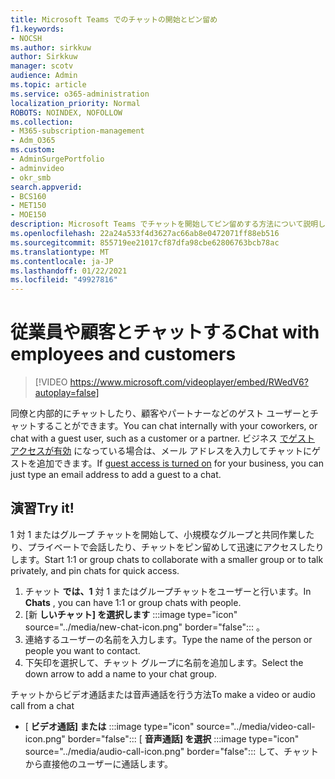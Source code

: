 ```yaml
---
title: Microsoft Teams でのチャットの開始とピン留め
f1.keywords:
- NOCSH
ms.author: sirkkuw
author: Sirkkuw
manager: scotv
audience: Admin
ms.topic: article
ms.service: o365-administration
localization_priority: Normal
ROBOTS: NOINDEX, NOFOLLOW
ms.collection:
- M365-subscription-management
- Adm_O365
ms.custom:
- AdminSurgePortfolio
- adminvideo
- okr_smb
search.appverid:
- BCS160
- MET150
- MOE150
description: Microsoft Teams でチャットを開始してピン留めする方法について説明します。
ms.openlocfilehash: 22a24a533f4d3627ac66ab8e0472071ff88eb516
ms.sourcegitcommit: 855719ee21017cf87dfa98cbe62806763bcb78ac
ms.translationtype: MT
ms.contentlocale: ja-JP
ms.lasthandoff: 01/22/2021
ms.locfileid: "49927816"
---
```

# <a name="chat-with-employees-and-customers"></a><span data-ttu-id="ef8c3-103">従業員や顧客とチャットする</span><span class="sxs-lookup"><span data-stu-id="ef8c3-103">Chat with employees and customers</span></span>

> [!VIDEO https://www.microsoft.com/videoplayer/embed/RWedV6?autoplay=false]

<span data-ttu-id="ef8c3-104">同僚と内部的にチャットしたり、顧客やパートナーなどのゲスト ユーザーとチャットすることができます。</span><span class="sxs-lookup"><span data-stu-id="ef8c3-104">You can chat internally with your coworkers, or chat with a guest user, such as a customer or a partner.</span></span> <span data-ttu-id="ef8c3-105">ビジネス [でゲスト アクセスが有効](https://docs.microsoft.com/microsoftteams/set-up-guests) になっている場合は、メール アドレスを入力してチャットにゲストを追加できます。</span><span class="sxs-lookup"><span data-stu-id="ef8c3-105">If [guest access is turned on](https://docs.microsoft.com/microsoftteams/set-up-guests) for your business, you can just type an email address to add a guest to a chat.</span></span>

## <a name="try-it"></a><span data-ttu-id="ef8c3-106">演習</span><span class="sxs-lookup"><span data-stu-id="ef8c3-106">Try it!</span></span>

<span data-ttu-id="ef8c3-107">1 対 1 またはグループ チャットを開始して、小規模なグループと共同作業したり、プライベートで会話したり、チャットをピン留めして迅速にアクセスしたりします。</span><span class="sxs-lookup"><span data-stu-id="ef8c3-107">Start 1:1 or group chats to collaborate with a smaller group or to talk privately, and pin chats for quick access.</span></span>

1. <span data-ttu-id="ef8c3-108">チャット  **では、1** 対 1 またはグループチャットをユーザーと行います。</span><span class="sxs-lookup"><span data-stu-id="ef8c3-108">In  **Chats** , you can have 1:1 or group chats with people.</span></span>
2. [新 **しいチャット] を選択します** :::image type="icon" source="../media/new-chat-icon.png" border="false"::: 。  
3. <span data-ttu-id="ef8c3-110">連絡するユーザーの名前を入力します。</span><span class="sxs-lookup"><span data-stu-id="ef8c3-110">Type the name of the person or people you want to contact.</span></span>
4. <span data-ttu-id="ef8c3-111">下矢印を選択して、チャット グループに名前を追加します。</span><span class="sxs-lookup"><span data-stu-id="ef8c3-111">Select the down arrow to add a name to your chat group.</span></span>

<span data-ttu-id="ef8c3-112">チャットからビデオ通話または音声通話を行う方法</span><span class="sxs-lookup"><span data-stu-id="ef8c3-112">To make a video or audio call from a chat</span></span>

- [  **ビデオ通話] または** :::image type="icon" source="../media/video-call-icon.png" border="false"::: [ **音声通話] を選択** :::image type="icon" source="../media/audio-call-icon.png" border="false"::: して、チャットから直接他のユーザーに通話します。